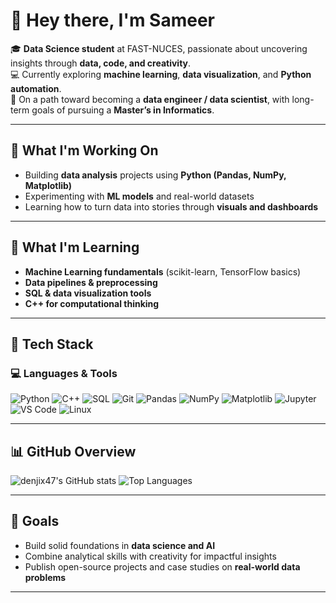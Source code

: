 # 👋 Hey there, I'm Sameer

🎓 **Data Science student** at FAST-NUCES, passionate about uncovering insights through **data, code, and creativity**.  
💻 Currently exploring **machine learning**, **data visualization**, and **Python automation**.  
🎯 On a path toward becoming a **data engineer / data scientist**, with long-term goals of pursuing a **Master’s in Informatics**.

---

## 🚀 What I'm Working On
- Building **data analysis** projects using **Python (Pandas, NumPy, Matplotlib)**  
- Experimenting with **ML models** and real-world datasets  
- Learning how to turn data into stories through **visuals and dashboards**  

---

## 🌱 What I'm Learning
- **Machine Learning fundamentals** (scikit-learn, TensorFlow basics)  
- **Data pipelines & preprocessing**  
- **SQL & data visualization tools**  
- **C++ for computational thinking**

---

## 🧰 Tech Stack

### 💻 Languages & Tools
![Python](https://img.shields.io/badge/Python-3776AB?style=for-the-badge&logo=python&logoColor=white)
![C++](https://img.shields.io/badge/c++-%2300599C.svg?style=for-the-badge&logo=c%2B%2B&logoColor=white)
![SQL](https://img.shields.io/badge/SQL-336791?style=for-the-badge&logo=postgresql&logoColor=white)
![Git](https://img.shields.io/badge/Git-F05032?style=for-the-badge&logo=git&logoColor=white)
![Pandas](https://img.shields.io/badge/Pandas-150458?style=for-the-badge&logo=pandas&logoColor=white)
![NumPy](https://img.shields.io/badge/Numpy-013243?style=for-the-badge&logo=numpy&logoColor=white)
![Matplotlib](https://img.shields.io/badge/Matplotlib-11557c?style=for-the-badge&logo=plotly&logoColor=white)
![Jupyter](https://img.shields.io/badge/Jupyter-F37626?style=for-the-badge&logo=jupyter&logoColor=white)
![VS Code](https://img.shields.io/badge/VSCode-0078d7?style=for-the-badge&logo=visual%20studio%20code&logoColor=white)
![Linux](https://img.shields.io/badge/Linux-FCC624?style=for-the-badge&logo=linux&logoColor=black)

---

## 📊 GitHub Overview
![denjix47's GitHub stats](https://github-readme-stats.vercel.app/api?username=denjix47&show_icons=true&theme=tokyonight)
![Top Languages](https://github-readme-stats.vercel.app/api/top-langs/?username=denjix47&layout=compact&theme=tokyonight)

---

## 🧠 Goals
- Build solid foundations in **data science and AI**  
- Combine analytical skills with creativity for impactful insights  
- Publish open-source projects and case studies on **real-world data problems**  

---
